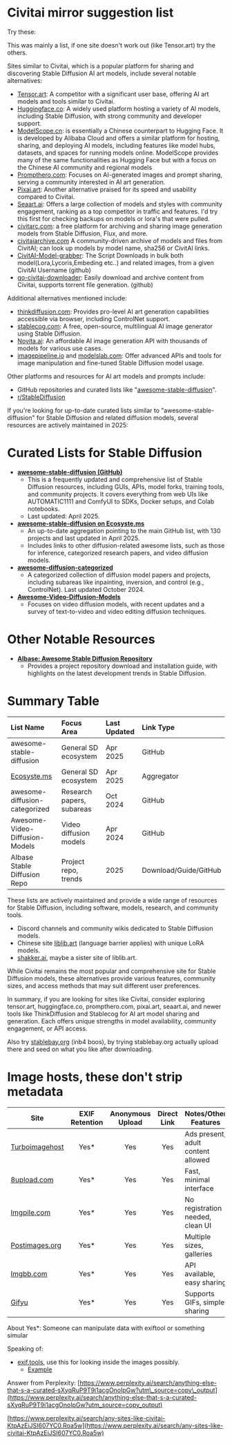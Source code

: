 # Civitai mirror suggestion list

Try these:

This was mainly a list, if one site doesn't work out (like Tensor.art) try the others.

Sites similar to Civitai, which is a popular platform for sharing and discovering Stable Diffusion AI art models, include several notable alternatives:

* [Tensor.art](https://tensor.art/): A competitor with a significant user base, offering AI art models and tools similar to Civitai.
* [Huggingface.co](http://huggingface.co/): A widely used platform hosting a variety of AI models, including Stable Diffusion, with strong community and developer support.
* [ModelScope.cn](https://modelscope.cn/): is essentially a Chinese counterpart to Hugging Face. It is developed by Alibaba Cloud and offers a similar platform for hosting, sharing, and deploying AI models, including features like model hubs, datasets, and spaces for running models online. ModelScope provides many of the same functionalities as Hugging Face but with a focus on the Chinese AI community and regional models
* [Prompthero.com](https://prompthero.com/): Focuses on AI-generated images and prompt sharing, serving a community interested in AI art generation.
* [Pixai.art](https://pixai.art/): Another alternative praised for its speed and usability compared to Civitai.
* [Seaart.ai](https://www.seaart.ai/): Offers a large collection of models and styles with community engagement, ranking as a top competitor in traffic and features. I'd try this first for checking backups on models or lora's that were pulled.
* [civitarc.com](https://www.diffusionarc.com/): a free platform for archiving and sharing image generation models from Stable Diffusion, Flux, and more.
* [civitaiarchive.com](https://civitaiarchive.com/) A community-driven archive of models and files from CivitAI; can look up models by model name, sha256 or CivitAI links.
* [CivitAI-Model-grabber](https://github.com/Confuzu/CivitAI-Model-grabber): The Script Downloads in bulk both model(Lora,Lycoris,Embeding etc..) and related images, from a given CivitAI Username (github)
* [go-civitai-downloader](https://github.com/dreamfast/go-civitai-downloader): Easily download and archive content from Civitai, supports torrent file generation. (github)

Additional alternatives mentioned include:

* [thinkdiffusion.com](https://www.thinkdiffusion.com/): Provides pro-level AI art generation capabilities accessible via browser, including ControlNet support.
* [stablecog.com](https://stablecog.com/): A free, open-source, multilingual AI image generator using Stable Diffusion.
* [Novita.ai](https://novita.ai/): An affordable AI image generation API with thousands of models for various use cases.
* [imagepipeline.io](https://www.imagepipeline.io/) and [modelslab.com](https://modelslab.com/): Offer advanced APIs and tools for image manipulation and fine-tuned Stable Diffusion model usage.

Other platforms and resources for AI art models and prompts include:

* GitHub repositories and curated lists like "[awesome-stable-diffusion](https://github.com/awesome-stable-diffusion/awesome-stable-diffusion)".
* [r/StableDiffusion](https://www.reddit.com/r/StableDiffusion)

If you're looking for up-to-date curated lists similar to "awesome-stable-diffusion" for Stable Diffusion and related diffusion models, several resources are actively maintained in 2025:

# Curated Lists for Stable Diffusion

* **[awesome-stable-diffusion (GitHub)](https://github.com/awesome-stable-diffusion/awesome-stable-diffusion)**
   * This is a frequently updated and comprehensive list of Stable Diffusion resources, including GUIs, APIs, model forks, training tools, and community projects. It covers everything from web UIs like AUTOMATIC1111 and ComfyUI to SDKs, Docker setups, and Colab notebooks.
   * Last updated: April 2025.
* **[awesome-stable-diffusion on Ecosyste.ms](https://awesome.ecosyste.ms/lists/doanbactam/awesome-stable-diffusion)**
   * An up-to-date aggregation pointing to the main GitHub list, with 130 projects and last updated in April 2025.
   * Includes links to other diffusion-related awesome lists, such as those for inference, categorized research papers, and video diffusion models.
* **[awesome-diffusion-categorized](https://github.com/wangkai930418/awesome-diffusion-categorized)**
   * A categorized collection of diffusion model papers and projects, including subareas like inpainting, inversion, and control (e.g., ControlNet). Last updated October 2024.
* **[Awesome-Video-Diffusion-Models](https://github.com/ChenHsing/Awesome-Video-Diffusion-Models)**
   * Focuses on video diffusion models, with recent updates and a survey of text-to-video and video editing diffusion techniques.

# Other Notable Resources

* **[AIbase: Awesome Stable Diffusion Repository](https://www.aibase.com/repos/project/awesome-stable-diffusion)**
   * Provides a project repository download and installation guide, with highlights on the latest development trends in Stable Diffusion.

# Summary Table

|List Name|Focus Area|Last Updated|Link Type|
|:-|:-|:-|:-|
|awesome-stable-diffusion|General SD ecosystem|Apr 2025|GitHub|
|[Ecosyste.ms](http://Ecosyste.ms)|General SD ecosystem|Apr 2025|Aggregator|
|awesome-diffusion-categorized|Research papers, subareas|Oct 2024|GitHub|
|Awesome-Video-Diffusion-Models|Video diffusion models|Apr 2024|GitHub|
|AIbase Stable Diffusion Repo|Project repo, trends|2025|Download/Guide/GitHub|

These lists are actively maintained and provide a wide range of resources for Stable Diffusion, including software, models, research, and community tools.

* Discord channels and community wikis dedicated to Stable Diffusion models.
* Chinese site [liblib.art](http://liblib.art) (language barrier applies) with unique LoRA models.
* [shakker.ai](https://www.shakker.ai/models?from=brand_head_bar), maybe a sister site of liblib.art.

While Civitai remains the most popular and comprehensive site for Stable Diffusion models, these alternatives provide various features, community sizes, and access methods that may suit different user preferences.

In summary, if you are looking for sites like Civitai, consider exploring tensor.art, huggingface.co, prompthero.com, pixai.art, seaart.ai, and newer tools like ThinkDiffusion and Stablecog for AI art model sharing and generation. Each offers unique strengths in model availability, community engagement, or API access.

Also try [stablebay.org](https://stablebay.org/) (inb4 boos), by trying  stablebay.org actually upload there and seed on what you like after downloading.

# Image hosts, these don't strip metadata

| Site              | EXIF Retention | Anonymous Upload | Direct Link | Notes/Other Features                 |
|-------------------|:-------------:|:----------------:|:-----------:|--------------------------------------|
| [Turboimagehost](https://www.turboimagehost.com/)|     Yes*      |       Yes        |     Yes     | Ads present, adult content allowed   |
| [8upload.com](https://8upload.com/)   |     Yes*      |       Yes        |     Yes     | Fast, minimal interface              |
| [Imgpile.com](https://imgpile.com/)   |     Yes*      |       Yes        |     Yes     | No registration needed, clean UI     |
| [Postimages.org](https://postimages.org/)|     Yes*      |       Yes        |     Yes     | Multiple sizes, galleries            |
| [Imgbb.com](https://imgbb.com/)     |     Yes*      |       Yes        |     Yes     | API available, easy sharing          |
| [Gifyu](https://gifyu.com/)         |     Yes*      |       Yes        |     Yes     | Supports GIFs, simple sharing        |

About Yes*: Someone can manipulate data with exiftool or something simular

Speaking of:

* [exif.tools](https://exif.tools/), use this for looking inside the images possibly.
  * [Example](https://exif.tools/https://i.ibb.co/fVDBy3Xm/O3-I2-VAl-xl.png)
  
Answer from Perplexity: [https://www.perplexity.ai/search/anything-else-that-s-a-curated-sXyqRuP9T9i1acgOnoIpGw?utm\_source=copy\_output](https://www.perplexity.ai/search/anything-else-that-s-a-curated-sXyqRuP9T9i1acgOnoIpGw?utm_source=copy_output)

  
[https://www.perplexity.ai/search/any-sites-like-civitai-KtpAzEiJSI607YC0.Roa5w](https://www.perplexity.ai/search/any-sites-like-civitai-KtpAzEiJSI607YC0.Roa5w)
